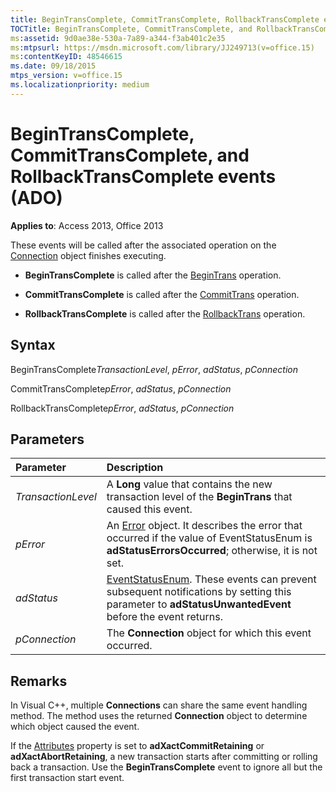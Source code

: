 ```yaml
---
title: BeginTransComplete, CommitTransComplete, RollbackTransComplete events (ADO)
TOCTitle: BeginTransComplete, CommitTransComplete, and RollbackTransComplete events (ADO)
ms:assetid: 9d0ae38e-530a-7a89-a344-f3ab401c2e35
ms:mtpsurl: https://msdn.microsoft.com/library/JJ249713(v=office.15)
ms:contentKeyID: 48546615
ms.date: 09/18/2015
mtps_version: v=office.15
ms.localizationpriority: medium
---
```


# BeginTransComplete, CommitTransComplete, and RollbackTransComplete events (ADO)

**Applies to**: Access 2013, Office 2013

These events will be called after the associated operation on the [Connection](connection-object-ado.md) object finishes executing.

- **BeginTransComplete** is called after the [BeginTrans](begintrans-committrans-and-rollbacktrans-methods-ado.md) operation.

- **CommitTransComplete** is called after the [CommitTrans](begintrans-committrans-and-rollbacktrans-methods-ado.md) operation.

- **RollbackTransComplete** is called after the [RollbackTrans](begintrans-committrans-and-rollbacktrans-methods-ado.md) operation.

## Syntax

BeginTransComplete*TransactionLevel*, *pError*, *adStatus*, *pConnection*

CommitTransComplete*pError*, *adStatus*, *pConnection*

RollbackTransComplete*pError*, *adStatus*, *pConnection*

## Parameters

|Parameter|Description|
|:--------|:----------|
|*TransactionLevel* |A **Long** value that contains the new transaction level of the **BeginTrans** that caused this event.|
|*pError* |An [Error](error-object-ado.md) object. It describes the error that occurred if the value of EventStatusEnum is **adStatusErrorsOccurred**; otherwise, it is not set.|
|*adStatus* |[EventStatusEnum](eventstatusenum.md). These events can prevent subsequent notifications by setting this parameter to **adStatusUnwantedEvent** before the event returns.|
|*pConnection* |The **Connection** object for which this event occurred.|

## Remarks

In Visual C++, multiple **Connections** can share the same event handling method. The method uses the returned **Connection** object to determine which object caused the event.

If the [Attributes](attributes-property-ado.md) property is set to **adXactCommitRetaining** or **adXactAbortRetaining**, a new transaction starts after committing or rolling back a transaction. Use the **BeginTransComplete** event to ignore all but the first transaction start event.

